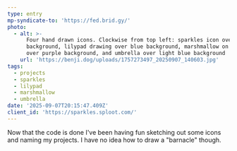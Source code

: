 ```yaml
---
type: entry
mp-syndicate-to: 'https://fed.brid.gy/'
photo:
  - alt: >-
      Four hand drawn icons. Clockwise from top left: sparkles icon over pink
      background, lilypad drawing over blue background, marshmallow on a stick
      over purple background, and umbrella over light blue background
    url: 'https://benji.dog/uploads/1757273497_20250907_140603.jpg'
tags:
  - projects
  - sparkles
  - lilypad
  - marshmallow
  - umbrella
date: '2025-09-07T20:15:47.409Z'
client_id: 'https://sparkles.sploot.com/'
---
```

Now that the code is done I've been having fun sketching out some icons and naming my projects. I have no idea how to draw a "barnacle" though.
